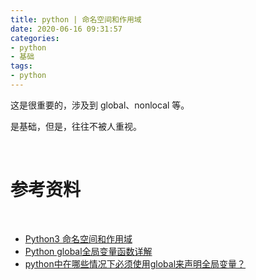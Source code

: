 ```yaml
---
title: python | 命名空间和作用域
date: 2020-06-16 09:31:57
categories:
- python
- 基础
tags:
- python
---
```

这是很重要的，涉及到 global、nonlocal 等。

是基础，但是，往往不被人重视。

<!-- more -->

<br/>

# 参考资料

<br/>

- [Python3 命名空间和作用域](https://www.runoob.com/python3/python3-namespace-scope.html)
- [Python global全局变量函数详解](https://www.jb51.net/article/147644.htm)
- [python中在哪些情况下必须使用global来声明全局变量？](https://segmentfault.com/q/1010000000195730)